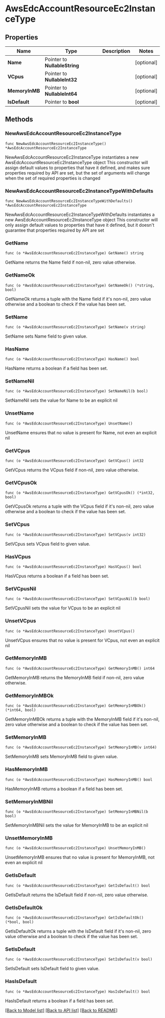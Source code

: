 # AwsEdcAccountResourceEc2InstanceType

## Properties

Name | Type | Description | Notes
------------ | ------------- | ------------- | -------------
**Name** | Pointer to **NullableString** |  | [optional] 
**VCpus** | Pointer to **NullableInt32** |  | [optional] 
**MemoryInMB** | Pointer to **NullableInt64** |  | [optional] 
**IsDefault** | Pointer to **bool** |  | [optional] 

## Methods

### NewAwsEdcAccountResourceEc2InstanceType

`func NewAwsEdcAccountResourceEc2InstanceType() *AwsEdcAccountResourceEc2InstanceType`

NewAwsEdcAccountResourceEc2InstanceType instantiates a new AwsEdcAccountResourceEc2InstanceType object
This constructor will assign default values to properties that have it defined,
and makes sure properties required by API are set, but the set of arguments
will change when the set of required properties is changed

### NewAwsEdcAccountResourceEc2InstanceTypeWithDefaults

`func NewAwsEdcAccountResourceEc2InstanceTypeWithDefaults() *AwsEdcAccountResourceEc2InstanceType`

NewAwsEdcAccountResourceEc2InstanceTypeWithDefaults instantiates a new AwsEdcAccountResourceEc2InstanceType object
This constructor will only assign default values to properties that have it defined,
but it doesn't guarantee that properties required by API are set

### GetName

`func (o *AwsEdcAccountResourceEc2InstanceType) GetName() string`

GetName returns the Name field if non-nil, zero value otherwise.

### GetNameOk

`func (o *AwsEdcAccountResourceEc2InstanceType) GetNameOk() (*string, bool)`

GetNameOk returns a tuple with the Name field if it's non-nil, zero value otherwise
and a boolean to check if the value has been set.

### SetName

`func (o *AwsEdcAccountResourceEc2InstanceType) SetName(v string)`

SetName sets Name field to given value.

### HasName

`func (o *AwsEdcAccountResourceEc2InstanceType) HasName() bool`

HasName returns a boolean if a field has been set.

### SetNameNil

`func (o *AwsEdcAccountResourceEc2InstanceType) SetNameNil(b bool)`

 SetNameNil sets the value for Name to be an explicit nil

### UnsetName
`func (o *AwsEdcAccountResourceEc2InstanceType) UnsetName()`

UnsetName ensures that no value is present for Name, not even an explicit nil
### GetVCpus

`func (o *AwsEdcAccountResourceEc2InstanceType) GetVCpus() int32`

GetVCpus returns the VCpus field if non-nil, zero value otherwise.

### GetVCpusOk

`func (o *AwsEdcAccountResourceEc2InstanceType) GetVCpusOk() (*int32, bool)`

GetVCpusOk returns a tuple with the VCpus field if it's non-nil, zero value otherwise
and a boolean to check if the value has been set.

### SetVCpus

`func (o *AwsEdcAccountResourceEc2InstanceType) SetVCpus(v int32)`

SetVCpus sets VCpus field to given value.

### HasVCpus

`func (o *AwsEdcAccountResourceEc2InstanceType) HasVCpus() bool`

HasVCpus returns a boolean if a field has been set.

### SetVCpusNil

`func (o *AwsEdcAccountResourceEc2InstanceType) SetVCpusNil(b bool)`

 SetVCpusNil sets the value for VCpus to be an explicit nil

### UnsetVCpus
`func (o *AwsEdcAccountResourceEc2InstanceType) UnsetVCpus()`

UnsetVCpus ensures that no value is present for VCpus, not even an explicit nil
### GetMemoryInMB

`func (o *AwsEdcAccountResourceEc2InstanceType) GetMemoryInMB() int64`

GetMemoryInMB returns the MemoryInMB field if non-nil, zero value otherwise.

### GetMemoryInMBOk

`func (o *AwsEdcAccountResourceEc2InstanceType) GetMemoryInMBOk() (*int64, bool)`

GetMemoryInMBOk returns a tuple with the MemoryInMB field if it's non-nil, zero value otherwise
and a boolean to check if the value has been set.

### SetMemoryInMB

`func (o *AwsEdcAccountResourceEc2InstanceType) SetMemoryInMB(v int64)`

SetMemoryInMB sets MemoryInMB field to given value.

### HasMemoryInMB

`func (o *AwsEdcAccountResourceEc2InstanceType) HasMemoryInMB() bool`

HasMemoryInMB returns a boolean if a field has been set.

### SetMemoryInMBNil

`func (o *AwsEdcAccountResourceEc2InstanceType) SetMemoryInMBNil(b bool)`

 SetMemoryInMBNil sets the value for MemoryInMB to be an explicit nil

### UnsetMemoryInMB
`func (o *AwsEdcAccountResourceEc2InstanceType) UnsetMemoryInMB()`

UnsetMemoryInMB ensures that no value is present for MemoryInMB, not even an explicit nil
### GetIsDefault

`func (o *AwsEdcAccountResourceEc2InstanceType) GetIsDefault() bool`

GetIsDefault returns the IsDefault field if non-nil, zero value otherwise.

### GetIsDefaultOk

`func (o *AwsEdcAccountResourceEc2InstanceType) GetIsDefaultOk() (*bool, bool)`

GetIsDefaultOk returns a tuple with the IsDefault field if it's non-nil, zero value otherwise
and a boolean to check if the value has been set.

### SetIsDefault

`func (o *AwsEdcAccountResourceEc2InstanceType) SetIsDefault(v bool)`

SetIsDefault sets IsDefault field to given value.

### HasIsDefault

`func (o *AwsEdcAccountResourceEc2InstanceType) HasIsDefault() bool`

HasIsDefault returns a boolean if a field has been set.


[[Back to Model list]](../README.md#documentation-for-models) [[Back to API list]](../README.md#documentation-for-api-endpoints) [[Back to README]](../README.md)


